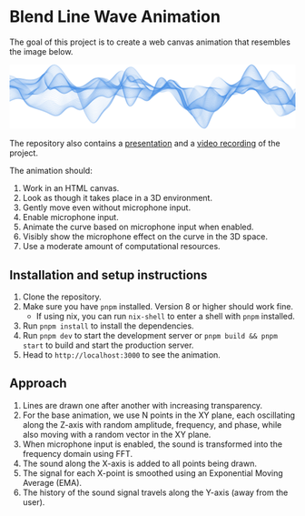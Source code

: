 # Blend Line Wave Animation

The goal of this project is to create a web canvas animation that resembles the image below.

![Goal Image](goal.png)

The repository also contains a [presentation](presentation.pdf) and a [video recording](recording.mov) of the project.

The animation should:

1. Work in an HTML canvas.
2. Look as though it takes place in a 3D environment.
3. Gently move even without microphone input.
4. Enable microphone input.
5. Animate the curve based on microphone input when enabled.
6. Visibly show the microphone effect on the curve in the 3D space.
7. Use a moderate amount of computational resources.

## Installation and setup instructions

1. Clone the repository.
2. Make sure you have `pnpm` installed. Version 8 or higher should work fine.
   - If using nix, you can run `nix-shell` to enter a shell with `pnpm` installed.
3. Run `pnpm install` to install the dependencies.
4. Run `pnpm dev` to start the development server or `pnpm build && pnpm start` to build and start the production server.
5. Head to `http://localhost:3000` to see the animation.

## Approach

1. Lines are drawn one after another with increasing transparency.
2. For the base animation, we use N points in the XY plane, each oscillating along the Z-axis with random amplitude, frequency, and phase, while also moving with a random vector in the XY plane.
3. When microphone input is enabled, the sound is transformed into the frequency domain using FFT.
4. The sound along the X-axis is added to all points being drawn.
5. The signal for each X-point is smoothed using an Exponential Moving Average (EMA).
6. The history of the sound signal travels along the Y-axis (away from the user).
